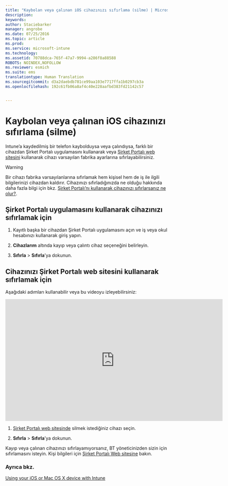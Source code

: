 ```yaml
---
title: "Kaybolan veya çalınan iOS cihazınızı sıfırlama (silme) | Microsoft Intune"
description: 
keywords: 
author: Staciebarker
manager: angrobe
ms.date: 07/25/2016
ms.topic: article
ms.prod: 
ms.service: microsoft-intune
ms.technology: 
ms.assetid: 70788dca-765f-47a7-9994-a286f8a88588
ROBOTS: NOINDEX,NOFOLLOW
ms.reviewer: esmich
ms.suite: ems
translationtype: Human Translation
ms.sourcegitcommit: d3a2daebdb781ce99aa103e7717ffa1b0297cb3a
ms.openlocfilehash: 192c61fb06a8af4c40e228aafbd383fd21142c57


---
```



# Kaybolan veya çalınan iOS cihazınızı sıfırlama (silme)

Intune’a kaydedilmiş bir telefon kaybolduysa veya çalındıysa, farklı bir cihazdan Şirket Portalı uygulamasını kullanarak veya [Şirket Portalı web sitesini](http://portal.manage.microsoft.com) kullanarak cihazı varsayılan fabrika ayarlarına sıfırlayabilirsiniz.

> [!WARNING]
> Bir cihazı fabrika varsayılanlarına sıfırlamak hem kişisel hem de iş ile ilgili bilgilerinizi cihazdan kaldırır. Cihazınızı sıfırladığınızda ne olduğu hakkında daha fazla bilgi için bkz. [Şirket Portalı’nı kullanarak cihazınızı sıfırlarsanız ne olur?](what-happens-if-you-reset-your-device-using-the-company-portal-ios.md).

## Şirket Portalı uygulamasını kullanarak cihazınızı sıfırlamak için

1.  Kayıtlı başka bir cihazdan Şirket Portalı uygulamasını açın ve iş veya okul hesabınızı kullanarak giriş yapın.

2.  **Cihazlarım** altında kayıp veya çalıntı cihaz seçeneğini belirleyin.

3.  **Sıfırla** &gt; **Sıfırla**’ya dokunun.

## Cihazınızı Şirket Portalı web sitesini kullanarak sıfırlamak için

Aşağıdaki adımları kullanabilir veya bu videoyu izleyebilirsiniz:

<iframe width="675" height="379" src="https://www.youtube.com/embed/3rrXe8XmtgU" frameborder="0" allowfullscreen></iframe>

1.  [Şirket Portalı web sitesinde](http://portal.manage.microsoft.com) silmek istediğiniz cihazı seçin.

2.  **Sıfırla** &gt; **Sıfırla**’ya dokunun.

Kayıp veya çalınan cihazınızı sıfırlayamıyorsanız, BT yöneticinizden sizin için sıfırlamasını isteyin. Kişi bilgileri için [Şirket Portalı Web sitesine](http://portal.manage.microsoft.com) bakın.

### Ayrıca bkz.
[Using your iOS or Mac OS X device with Intune](using-your-ios-or-mac-os-x-device-with-intune.md)



<!--HONumber=Aug16_HO4-->


